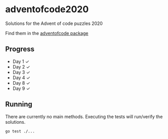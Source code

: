 # adventofcode2020

Solutions for the Advent of code puzzles 2020

Find them in the [adventofcode package](pkg/adventofcode)

## Progress

- Day 1 ✓
- Day 2 ✓
- Day 3 ✓
- Day 4 ✓
- Day 8 ✓
- Day 9 ✓

## Running

There are currently no main methods. Executing the tests will run/verify the
solutions.

    go test ./...
